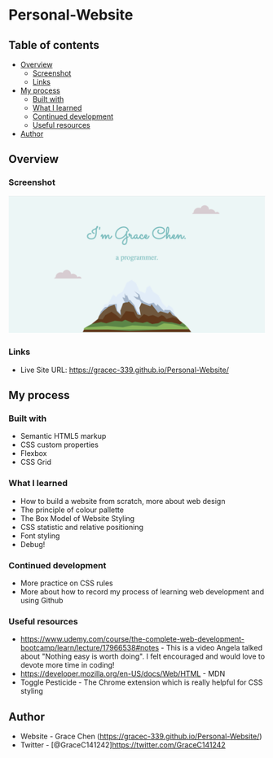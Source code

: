 # Personal-Website 
## Table of contents

- [Overview](#overview)
  - [Screenshot](#screenshot)
  - [Links](#links)
- [My process](#my-process)
  - [Built with](#built-with)
  - [What I learned](#what-i-learned)
  - [Continued development](#continued-development)
  - [Useful resources](#useful-resources)
- [Author](#author)

## Overview

### Screenshot

![](./screenshot.png)

### Links

- Live Site URL: https://gracec-339.github.io/Personal-Website/

## My process

### Built with

- Semantic HTML5 markup
- CSS custom properties
- Flexbox
- CSS Grid

### What I learned

- How to build a website from scratch, more about web design
- The principle of colour pallette
- The Box Model of Website Styling
- CSS statistic and relative positioning
- Font styling
- Debug! 

### Continued development

- More practice on CSS rules
- More about how to record my process of learning web development and using Github

### Useful resources

- https://www.udemy.com/course/the-complete-web-development-bootcamp/learn/lecture/17966538#notes - This is a video Angela talked about "Nothing easy is worth doing". I felt encouraged and would love to devote more time in coding!
- https://developer.mozilla.org/en-US/docs/Web/HTML - MDN
- Toggle Pesticide - The Chrome extension which is really helpful for CSS styling


## Author

- Website - Grace Chen (https://gracec-339.github.io/Personal-Website/)
- Twitter - [@GraceC141242]https://twitter.com/GraceC141242

